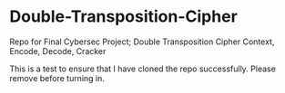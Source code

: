 # Double-Transposition-Cipher
Repo for Final Cybersec Project; Double Transposition Cipher Context, Encode, Decode, Cracker

This is a test to ensure that I have cloned the repo successfully. Please remove before turning in.
